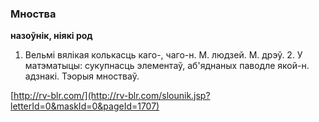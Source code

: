 ### Мноства
**назоўнік, ніякі род**

1. Вельмі вялікая колькасць каго-, чаго-н. М. людзей. М. дрэў. 2. У матэматыцы: сукупнасць элементаў, аб'яднаных паводле якой-н. адзнакі. Тэорыя мностваў.

<a rel="author">[http://rv-blr.com/](http://rv-blr.com/slounik.jsp?letterId=0&maskId=0&pageId=1707)</a>
